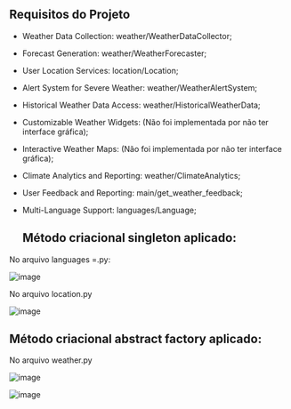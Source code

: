 

## Requisitos do Projeto
- Weather Data Collection: weather/WeatherDataCollector;
- Forecast Generation: weather/WeatherForecaster;
- User Location Services: location/Location;
- Alert System for Severe Weather: weather/WeatherAlertSystem;
- Historical Weather Data Access: weather/HistoricalWeatherData;
- Customizable Weather Widgets: (Não foi implementada por não ter interface gráfica);
- Interactive Weather Maps: (Não foi implementada por não ter interface gráfica);
- Climate Analytics and Reporting: weather/ClimateAnalytics;
- User Feedback and Reporting: main/get_weather_feedback;
- Multi-Language Support: languages/Language;

  ## Método criacional singleton aplicado:
No arquivo languages =.py:

![image](https://github.com/user-attachments/assets/73eab947-1f6c-493d-bc4e-cd82b5a00c80)


No arquivo location.py

![image](https://github.com/user-attachments/assets/66096b2e-f668-476a-9bd2-2bef52df60e0)

  ## Método criacional abstract factory aplicado: 
No arquivo weather.py

![image](https://github.com/user-attachments/assets/fc89c128-dd54-4fc2-b67e-086283055a74)


![image](https://github.com/user-attachments/assets/7a9119b5-6261-4ede-a9cf-70bccfe4f4f3)

